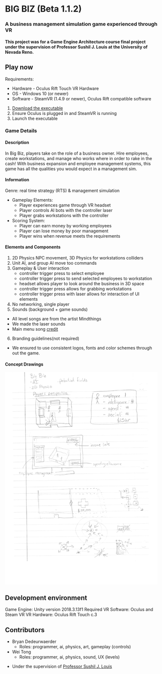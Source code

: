 # BIG BIZ (Beta 1.1.2)
### A business management simulation game experienced through VR
#### This project was for a Game Engine Architecture course final project under the supervision of Professor Sushil J. Louis at the University of Nevada Reno.

## Play now
Requirements:
* Hardware - Oculus Rift Touch VR Hardware
* OS - Windows 10 (or newer)
* Software - SteamVR (1.4.9 or newer), Oculus Rift compatible software

1. [Download the executable]()
2. Ensure Oculus is plugged in and SteamVR is running
3. Launch the executable

### Game Details
#### Description
In Big Biz, players take on the role of a business owner. Hire employees, create workstations, and manage who works where in order to rake in the cash! With business expansion and employee management systems, this game has all the qualities you would expect in a management sim.

#### Information
Genre: real time strategy (RTS) & management simulation  
* Gameplay Elements:
     - Player experiences game through VR headset
     - Player controls AI bots with the controller laser
     - Player grabs workstations with the controller
* Scoring System:
     - Player can earn money by working employees
     - Player can lose money by poor management
     - Player wins when revenue meets the requirements

#### Elements and Components
1. 2D Physics NPC movement, 3D Physics for workstations colliders
2. Unit AI, and group AI move too commands
3. Gameplay & User interaction
   - controller trigger press to select employee
   - controller trigger press to send selected employees to workstation
   - headset allows player to look around the business in 3D space
   - controller trigger press allows for grabbing workstations
   - controller trigger press with laser allows for interaction of UI elements
4. No networking, single player
5. Sounds (background + game sounds)
  * All level songs are from the artist Mindthings
  * We made the laser sounds
  * Main menu song [credit](https://soundimage.org/fantasywonder/)
6. Branding guidelines(not required)
  - We ensured to use consistent logos, fonts and color schemes through out the game.

#### Concept Drawings

  ![concept drawing](img/game-concept.jpg)

## Development environment
Game Engine: Unity version 2018.3.13f1
Required VR Software: Oculus and Steam VR
VR Hardware: Oculus Rift Touch c.3

## Contributors
  * Bryan Dedeurwaerder
    * Roles: programmer, ai, physics, art, gameplay (controls)   
  * Wei Tong
    * Roles: programmer, ai, physics, sound, UX (levels)

- Under the supervision of [Professor Sushil J. Louis](https://www.cse.unr.edu/~sushil/)
